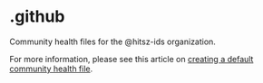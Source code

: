 # .github

Community health files for the @hitsz-ids organization.

For more information, please see this article on [creating a default community health file](https://help.github.com/en/articles/creating-a-default-community-health-file-for-your-organization).
